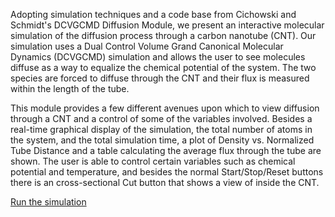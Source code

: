 

Adopting simulation techniques and a code base from Cichowski and Schmidt's DCVGCMD Diffusion Module, we present an interactive molecular simulation of the diffusion process through a carbon nanotube (CNT). Our simulation uses a Dual Control Volume Grand Canonical Molecular Dynamics (DCVGCMD) simulation and allows the user to see molecules diffuse as a way to equalize the chemical potential of the system.  The two species are forced to diffuse through the CNT and their flux is measured within the length of the tube.

This module provides a few different avenues upon which to view diffusion through a CNT and a control of some of the variables involved.  Besides a real-time graphical display of the simulation, the total number of atoms in the system, and the total simulation time, a plot of Density vs. Normalized Tube Distance and a table calculating the average flux through the tube are shown.  The user is able to control certain variables such as chemical potential and temperature, and besides the normal Start/Stop/Reset buttons there is an cross-sectional Cut button that shows a view of inside the CNT.

[Run the simulation](DCVGCMDwithNanotube/Simulator)